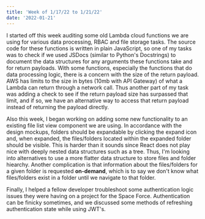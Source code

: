 ```yaml
---
title: 'Week of 1/17/22 to 1/21/22'
date: '2022-01-21'
---
```


I started off this week auditing some old Lambda cloud functions we are using for various data processing, RBAC and file storage tasks. The source code for these functions is written in plain JavaScript, so one of my tasks was to check if we used JSDocs (similar to Python's Docstrings) to document the data structures for any arguments these functions take and for return payloads. With some functions, especially the functions that do data processing logic, there is a concern with the size of the return payload. AWS has limits to the size in bytes (10mb with API Gateway) of what a Lambda can return through a network call. Thus another part of my task was adding a check to see if the return payload size has surpassed that limit, and if so, we have an alternative way to access that return payload instead of returning the payload directly. 

Also this week, I began working on adding some new functionality to an existing file list view component we are using. In accordance with the design mockups, folders should be expandable by clicking the expand icon and, when expanded, the files/folders located within the expanded folder should be visible. This is harder than it sounds since React does not play nice with deeply nested data structures such as a tree. Thus, I'm looking into alternatives to use a more flatter data structure to store files and folder hiearchy. Another complication is that information about the files/folders for a given folder is requested **on-demand**, which is to say we don't know what files/folders exist in a folder until we navigate to that folder.

Finally, I helped a fellow developer troubleshoot some authentication logic issues they were having on a project for the Space Force. Authentication can be finicky sometimes, and we discussed some methods of refreshing authentication state while using JWT's. 




